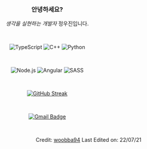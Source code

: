 <div align="center"> 

### 안녕하세요?
*생각을 실현하는 개발자*    정우진입니다.

</div>

<br>

<div align="center">
 
 ![TypeScript](https://img.shields.io/badge/TypeScript-007ACC?style=for-the-badge&logo=typescript&logoColor=white)
 ![C++](https://img.shields.io/badge/C%2B%2B-00599C?style=for-the-badge&logo=c%2B%2B&logoColor=white)
 ![Python](https://img.shields.io/badge/Python-14354C?style=for-the-badge&logo=python&logoColor=white)
 
 <br>
 
 ![Node.js](https://img.shields.io/badge/Node.js-43853D?style=for-the-badge&logo=node.js&logoColor=white)
 ![Angular](https://img.shields.io/badge/Angular-DD0031?style=for-the-badge&logo=angular&logoColor=white)
 ![SASS](https://img.shields.io/badge/Sass-CC6699?style=for-the-badge&logo=sass&logoColor=white)
 
 <br>
 
</div>


<div align="center">
 
 [![GitHub Streak](https://github-readme-streak-stats.herokuapp.com?user=woobba94&theme=dark&date_format=%5BY.%5Dn.j&ring=D8DD6753&fire=00B0DD)](https://git.io/streak-stats)
 
</div>

 <br>

<div align="center">
 
  [![Gmail Badge](https://img.shields.io/badge/Gmail-d14836?style=flat-square&logo=Gmail&logoColor=white&link=mailto:snugyun01@gmail.com)](mailto:jwj3199@gmail.com)

</div>

<br>

<div align="right">
  
  Credit: [woobba94](https://github.com/woobba94)
  Last Edited on: 22/07/21
 
</div>
